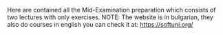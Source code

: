 Here are contained all the Mid-Examination preparation which consists of two lectures with only exercises. NOTE: The website is in bulgarian, they also do courses in english you can check it at: https://softuni.org/
